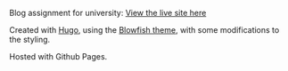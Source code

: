 <!-- hugo server --noHTTPCache -->

Blog assignment for university: [View the live site here](https://strike-digital.github.io/)

Created with [Hugo](https://gohugo.io/), using the [Blowfish theme](https://blowfish.page/), with some modifications to the styling.

Hosted with Github Pages.